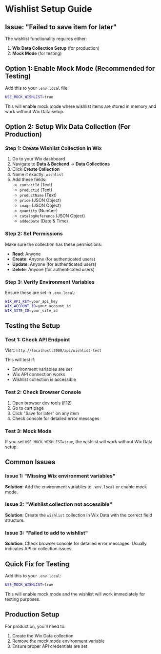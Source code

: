# Wishlist Setup Guide

## Issue: "Failed to save item for later"

The wishlist functionality requires either:
1. **Wix Data Collection Setup** (for production)
2. **Mock Mode** (for testing)

## Option 1: Enable Mock Mode (Recommended for Testing)

Add this to your `.env.local` file:
```bash
USE_MOCK_WISHLIST=true
```

This will enable mock mode where wishlist items are stored in memory and work without Wix Data setup.

## Option 2: Setup Wix Data Collection (For Production)

### Step 1: Create Wishlist Collection in Wix

1. Go to your Wix dashboard
2. Navigate to **Data & Backend** → **Data Collections**
3. Click **Create Collection**
4. Name it exactly: `wishlist`
5. Add these fields:
   - `contactId` (Text)
   - `productId` (Text)
   - `productName` (Text)
   - `price` (JSON Object)
   - `image` (JSON Object)
   - `quantity` (Number)
   - `catalogReference` (JSON Object)
   - `addedDate` (Date & Time)

### Step 2: Set Permissions

Make sure the collection has these permissions:
- **Read**: Anyone
- **Create**: Anyone (for authenticated users)
- **Update**: Anyone (for authenticated users)
- **Delete**: Anyone (for authenticated users)

### Step 3: Verify Environment Variables

Ensure these are set in `.env.local`:
```bash
WIX_API_KEY=your_api_key
WIX_ACCOUNT_ID=your_account_id
WIX_SITE_ID=your_site_id
```

## Testing the Setup

### Test 1: Check API Endpoint
Visit: `http://localhost:3000/api/wishlist-test`

This will test if:
- Environment variables are set
- Wix API connection works
- Wishlist collection is accessible

### Test 2: Check Browser Console
1. Open browser dev tools (F12)
2. Go to cart page
3. Click "Save for later" on any item
4. Check console for detailed error messages

### Test 3: Mock Mode
If you set `USE_MOCK_WISHLIST=true`, the wishlist will work without Wix Data setup.

## Common Issues

### Issue 1: "Missing Wix environment variables"
**Solution**: Add the environment variables to `.env.local` or enable mock mode.

### Issue 2: "Wishlist collection not accessible"
**Solution**: Create the `wishlist` collection in Wix Data with the correct field structure.

### Issue 3: "Failed to add to wishlist"
**Solution**: Check browser console for detailed error messages. Usually indicates API or collection issues.

## Quick Fix for Testing

Add this to your `.env.local`:
```bash
USE_MOCK_WISHLIST=true
```

This will enable mock mode and the wishlist will work immediately for testing purposes.

## Production Setup

For production, you'll need to:
1. Create the Wix Data collection
2. Remove the mock mode environment variable
3. Ensure proper API credentials are set
